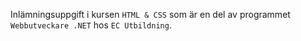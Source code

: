 Inlämningsuppgift i kursen `HTML & CSS` som är en del av programmet `Webbutveckare .NET` hos `EC Utbildning`.

